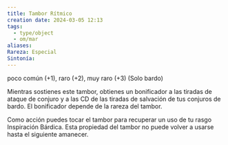 ```yaml
---
title: Tambor Rítmico
creation date: 2024-03-05 12:13
tags:
  - type/object
  - om/mar
aliases: 
Rareza: Especial
Sintonía:
---
```

poco común (+1), raro (+2), muy raro (+3)
(Solo bardo)

Mientras sostienes este tambor, obtienes un bonificador a las tiradas de ataque de conjuro y a las CD de las tiradas de salvación de tus conjuros de bardo. El bonificador depende de la rareza del tambor.

Como acción puedes tocar el tambor para recuperar un uso de tu rasgo Inspiración Bárdica. Esta propiedad del tambor no puede volver a usarse hasta el siguiente amanecer.